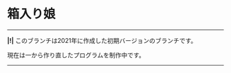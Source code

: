 # 箱入り娘

-------------------------------------------------------------------------------
**|!|** このブランチは2021年に作成した初期バージョンのブランチです。

現在は一から作り直したプログラムを制作中です。

-------------------------------------------------------------------------------

